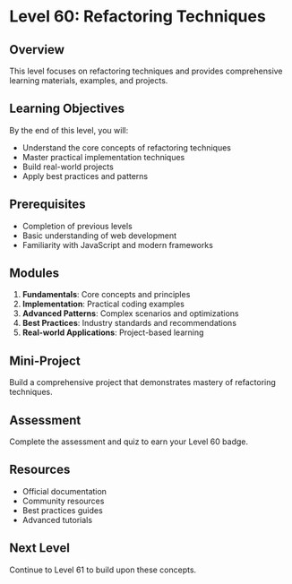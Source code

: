 # Level 60: Refactoring Techniques

## Overview
This level focuses on refactoring techniques and provides comprehensive learning materials, examples, and projects.

## Learning Objectives
By the end of this level, you will:
- Understand the core concepts of refactoring techniques
- Master practical implementation techniques
- Build real-world projects
- Apply best practices and patterns

## Prerequisites
- Completion of previous levels
- Basic understanding of web development
- Familiarity with JavaScript and modern frameworks

## Modules
1. **Fundamentals**: Core concepts and principles
2. **Implementation**: Practical coding examples
3. **Advanced Patterns**: Complex scenarios and optimizations
4. **Best Practices**: Industry standards and recommendations
5. **Real-world Applications**: Project-based learning

## Mini-Project
Build a comprehensive project that demonstrates mastery of refactoring techniques.

## Assessment
Complete the assessment and quiz to earn your Level 60 badge.

## Resources
- Official documentation
- Community resources
- Best practices guides
- Advanced tutorials

## Next Level
Continue to Level 61 to build upon these concepts.
